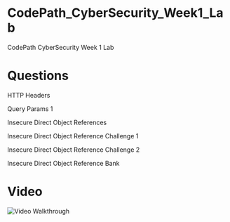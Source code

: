 # CodePath_CyberSecurity_Week1_Lab
CodePath CyberSecurity Week 1 Lab
# Questions
HTTP Headers

Query Params 1 

Insecure Direct Object References

Insecure Direct Object Reference Challenge 1

Insecure Direct Object Reference Challenge 2

Insecure Direct Object Reference Bank 


# Video

<img src='https://i.imgur.com/M7xXFkA.gif' title='Video Walkthrough' width='' alt='Video Walkthrough' />


